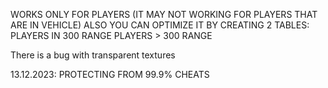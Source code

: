 WORKS ONLY FOR PLAYERS (IT MAY NOT WORKING FOR PLAYERS THAT ARE IN VEHICLE)
ALSO YOU CAN OPTIMIZE IT BY CREATING 2 TABLES:
    PLAYERS IN 300 RANGE
    PLAYERS > 300 RANGE

There is a bug with transparent textures

13.12.2023:
  PROTECTING FROM 99.9% CHEATS
